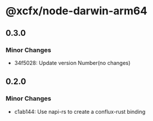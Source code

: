# @xcfx/node-darwin-arm64

## 0.3.0

### Minor Changes

- 34f5028: Update version Number(no changes)

## 0.2.0

### Minor Changes

- c1ab144: Use napi-rs to create a conflux-rust binding
